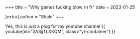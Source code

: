+++
title = "Why games fucking blow rn fr"
date = 2023-01-25

[extra]
author = "Shale"
+++

Yes, this is just a plug for my youtube channel
{{ youtube(id="2A3jjTLXKQM", class="yt-container") }}